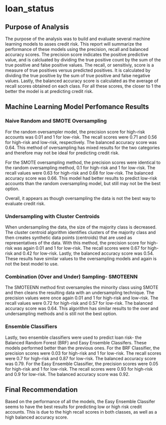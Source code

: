 # loan_status

## Purpose of Analysis

   The purpose of the analysis was to build and evaluate several machine learning models to asses credit risk. This report will summarize the performance of these models using the precision, recall and balanced accuracy scores. The precision score indicates the positive predictive value, and is calcluated by dividing the true positive count by the sum of the true positive and false positive values. The recall, or sensitiviy, score is a measure of true positives versus predicted positives. It is calculated by dividing the true positive by the sum of true positive and false negative values. Lastly, the balanced accuracy score is calculated as the average of recall scores obtained on each class. For all these scores, the closer to 1 the better the model is at predicting credit risk. 

## Machine Learning Model Perfomance Results

### Naive Random and SMOTE Oversampling

   For the random oversampler model, the precision score for high-risk accounts was 0.01 and 1 for low-risk. The recall scores were 0.71 and 0.56 for high-risk and low-risk, respectively. The balanced accuracy score was 0.64. This method of oversampling has mixed results for the two categories and therefore may not be ideal for predicting credit risk. 
   
   For the SMOTE oversampling method, the precision scores were identical to the random oversampling method, 0.1 for high-risk and 1 for low-risk. The recall values were 0.63 for high-risk and 0.68 for low-risk. The balanced accuracy score was 0.66. This model had better results to predict low-risk accounts than the random oversampling model, but still may not be the best option. 
   
   Overall, it appears as though oversampling the data is not the best way to evaluate credit risk. 
   
### Undersampling with Cluster Centroids

   When undersampling the data, the size of the majority class is decreased. The cluster centroid algorithm identifies clusters of the majority class and then creates synthetic data points (centroids) that are used as representatives of the data. With this method, the precision score for high-risk was again 0.01 and 1 for low-risk. The recall scores were 0.67 for high-risk and 0.42 for low-risk. Lastly, the balanced accuracy score was 0.54. These results have similar values to the oversampling models and again is not the best model to use. 
   
### Combination (Over and Under) Sampling- SMOTEENN

   The SMOTEENN method first oversamples the minority class using SMOTE and then cleans the resulting data with an undersampling technique. The precision values were once again 0.01 and 1 for high-risk and low-risk. The recall values were 0.72 for high-risk and 0.57 for low-risk. The balanced accuracy score was 0.64. This algorithm has similar results to the over and undersampling methods and is still not the best option.
   
### Ensemble Classifiers

   Lastly, two ensemble classifiers were used to predict loan risk- the Balanced Random Forest (BRF) and Easy Ensemble Classifers. These models performed better than the previous ones. For the BRF Classifier, the precision scores were 0.03 for high-risk and 1 for low-risk. The recall scores were 0.7 for high-risk and 0.87 for low-risk. The balanced accuracy score was 0.79. For the Easy Ensemble Classifier, the precision scores were 0.05 for high-risk and 1 for low-risk. The recall scores were 0.93 for high-risk and 0.9 for low-risk. The balanced accuracy score was 0.92.
   
## Final Recommendation

   Based on the performance of all the models, the Easy Ensemble Classifer seems to have the best results for predicting low or high risk credit accounts. This is due to the high recall scores in both classes, as well as a high balanced accuracy score. 
